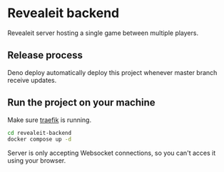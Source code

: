 # Revealeit backend
Revealeit server hosting a single game between multiple players.

## Release process
Deno deploy automatically deploy this project whenever master branch receive updates.

## Run the project on your machine
Make sure [traefik](https://github.com/ninjinskii/traefik) is running.

```bash
cd revealeit-backend
docker compose up -d
```

Server is only accepting Websocket connections, so you can't acces it using your browser.
